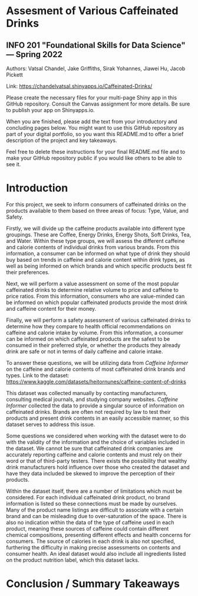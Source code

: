 # Assesment of Various Caffeinated Drinks 
## INFO 201 "Foundational Skills for Data Science" — Spring 2022

Authors: Vatsal Chandel, Jake Griffiths, Sirak Yohannes, Jiawei Hu, Jacob Pickett

Link: https://chandelvatsal.shinyapps.io/Caffeinated-Drinks/


Please create the necessary files for your multi-page Shiny app in this GitHub repository. Consult the Canvas assignment for more details. Be sure to publish your app on Shinyapps.io.

When you are finished, please add the text from your introductory and concluding pages below. You might want to use this GitHub repository as part of your digital portfolio, so you want this README.md to offer a brief description of the project and key takeaways.

Feel free to delete these instructions for your final README.md file and to make your GitHub repository public if you would like others to be able to see it. 

# Introduction

For this project, we seek to inform consumers of caffeinated drinks on the products available to them based on three areas of focus: Type, Value, and Safety.

Firstly, we will divide up the caffeine products available into different type groupings. These are Coffee, Energy Drinks, Energy Shots, Soft Drinks, Tea, and Water. Within these type groups, we will assess the different caffeine and calorie contents of individual drinks from various brands. From this information, a consumer can be informed on what type of drink they should buy based on trends in caffeine and calorie content within drink types, as well as being informed on which brands and which specific products best fit their preferences.

Next, we will perform a value assessment on some of the most popular caffeinated drinks to determine relative volume to price and caffeine to price ratios. From this information, consumers who are value-minded can be informed on which popular caffeinated products provide the most drink and caffeine content for their money.

Finally, we will perform a safety assessment of various caffeinated drinks to determine how they compare to health official recommendations on caffeine and calorie intake by volume. From this information, a consumer can be informed on which caffeinated products are the safest to be consumed in their preferred style, or whether the products they already drink are safe or not in terms of daily caffeine and calorie intake.


To answer these questions, we will be utilizing data from *Caffeine Informer* on the caffeine and calorie contents of most caffeinated drink brands and types. Link to the dataset: https://www.kaggle.com/datasets/heitornunes/caffeine-content-of-drinks

This dataset was collected manually by contacting manufacturers, consulting medical journals, and studying company websites. *Caffeine Informer* collected the data to provide a singular source of information on caffeinated drinks. Brands are often not required by law to test their products and present drink contents in an easily accessible manner, so this dataset serves to address this issue.

Some questions we considered when working with the dataset were to do with the validity of the information and the choice of variables included in the dataset. We cannot be sure that caffeinated drink companies are accurately reporting caffeine and calorie contents and must rely on their word or that of third-party testers. There exists the possibility that wealthy drink manufacturers hold influence over those who created the dataset and have they data included be skewed to improve the perception of their products.

Within the dataset itself, there are a number of limitations which must be considered. For each individual caffeinated drink product, no brand information is listed so these connections must be made by ourselves. Many of the product name listings are difficult to associate with a certain brand and can be misleading due to over-saturation of the space. There is also no indication within the data of the type of caffeine used in each product, meaning these sources of caffeine could contain different chemical compositions, presenting different effects and health concerns for consumers. The source of calories in each drink is also not specified, furthering the difficulty in making precise assessments on contents and consumer health. An ideal dataset would also include all ingredients listed on the product nutrition label, which this dataset lacks.

# Conclusion / Summary Takeaways

